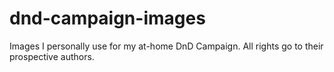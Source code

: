 # dnd-campaign-images
Images I personally use for my at-home DnD Campaign. All rights go to their prospective authors.
